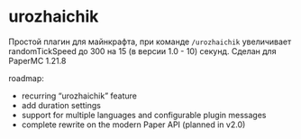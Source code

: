 # urozhaichik
Простой плагин для майнкрафта, при команде `/urozhaichik` увеличивает randomTickSpeed до 300 на 15 (в версии 1.0 - 10) секунд.
Сделан для PaperMC 1.21.8

roadmap:
- recurring “urozhaichik” feature
- add duration settings
- support for multiple languages and configurable plugin messages
- complete rewrite on the modern Paper API (planned in v2.0)
